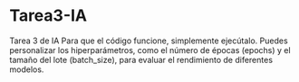# Tarea3-IA
Tarea 3 de IA
Para que el código funcione, simplemente ejecútalo. Puedes personalizar los hiperparámetros, como el número de épocas (epochs) y el tamaño del lote (batch_size), para evaluar el rendimiento de diferentes modelos.
